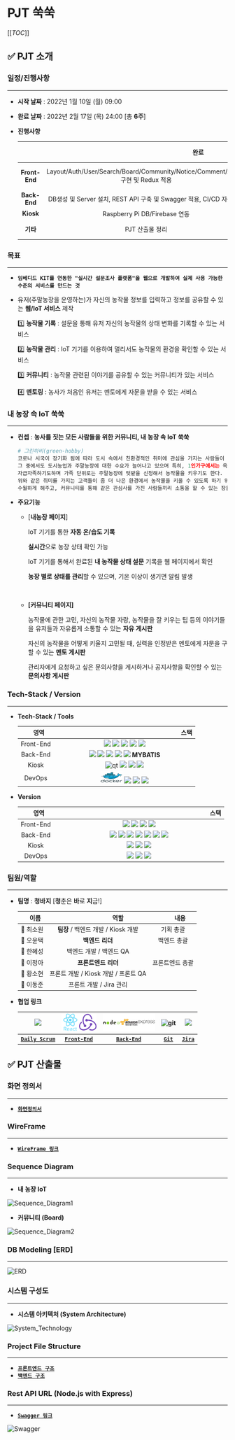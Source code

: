 # PJT 쑥쑥

[[_TOC_]]



## ✅ PJT 소개

### 일정/진행사항

---

- **시작 날짜** : 2022년 1월 10일 (월) 09:00
- **완료 날짜** : 2022년 2월 17일 (목) 24:00 [총 **6주**]

- **진행사항**

    |               |  　　　　　　　　　　　　　　　　　완료       |      　　  예정 [2월 10일 (목) ~ ]         |
    | :-----------: | :----------------------------------------------------------: | :-------------------------------------: |
    | **Front-End** | Layout/Auth/User/Search/Board/Community/Notice/Comment/Admin 구현 및 Redux 적용 | Main/MyFarm 구현 후, 추가 기능 구현, QA |
    | **Back-End**  | DB생성 및 Server 설치, REST API 구축 및 Swagger 적용,  CI/CD 자동배포 |           추가 기능 구현, QA            |
    |   **Kiosk**   |                Raspberry Pi DB/Firebase 연동                 |                    -                    |
    |   **기타**    |                       PJT 산출물 정리                        |         UCC 제작, 최종발표 준비         |





### 목표

---

- **`임베디드 KIT를 연동한 "실시간 설문조사 플랫폼"을 웹으로 개발하여 실제 사용 가능한 수준의 서비스를 만드는 것`**

- 유저(주말농장을 운영하는)가  자신의 농작물 정보를 입력하고 정보를 공유할 수 있는 **웹/IoT 서비스** 제작

  1️⃣ **농작물 기록** : 설문을 통해 유저 자신의 농작물의 상태 변화를 기록할 수 있는 서비스

  2️⃣ **농작물 관리** : IoT 기기를 이용하여 멀리서도 농작물의 환경을 확인할 수 있는 서비스

  3️⃣ **커뮤니티** : 농작물 관련된 이야기를 공유할 수 있는 커뮤니티가 있는 서비스

  4️⃣ **멘토링** : 농사가 처음인 유저는 멘토에게 자문을 받을 수 있는 서비스





### 내 농장 속 IoT 쑥쑥

---

- **컨셉** : **농사를 짓는 모든 사람들을 위한 커뮤니티, 내 농장 속 IoT 쑥쑥**
    ```python
    # 그린하비(green-hobby)
    코로나 시국이 장기화 됨에 따라 도시 속에서 친환경적인 취미에 관심을 가지는 사람들이 늘어나고 있다.
    그 중에서도 도시농업과 주말농장에 대한 수요가 늘어나고 있으며 특히, 1인가구에서는 옥상에 작은 텃밭을 가꾸어
    자급자족하기도하며 가족 단위로는 주말농장에 텃밭을 신청해서 농작물을 키우기도 한다.
    위와 같은 취미를 가지는 고객들이 좀 더 나은 환경에서 농작물을 키울 수 있도록 하기 위해 농작물의 기록과 관리를
    수월하게 해주고, 커뮤니티를 통해 같은 관심사를 가진 사람들끼리 소통을 할 수 있는 장을 마련해주고자 한다.
    ```



- **주요기능**

  - [**내농장 페이지**]

    IoT 기기를 통한 **자동 온/습도 기록**

    **실시간**으로 농장 상태 확인 가능

    IoT 기기를 통해서 완료된 **내 농작물 상태 설문** 기록을 웹 페이지에서 확인

    **농장 별로 상태를 관리**할 수 있으며, 기온 이상이 생기면 알림 발생

  <br>

  - **[커뮤니티 페이지]**

    농작물에 관한 고민, 자신의 농작물 자랑, 농작물을 잘 키우는 팁 등의 이야기들을 유저들과 자유롭게 소통할 수 있는 **자유 게시판**

    자신의 농작물을 어떻게 키울지 고민될 때, 실력을 인정받은 멘토에게 자문을 구할 수 있는 **멘토 게시판**

    관리자에게 요청하고 싶은 문의사항을 게시하거나 공지사항을 확인할 수 있는 **문의사항 게시판**






### Tech-Stack / Version

---

- **Tech-Stack / Tools**

    | 　영역    |      　　　　　　　　　　　　　　　　　　　　 스택                             |
    | :-------: | :----------------------------------------------------------: |
    | Front-End | <img src="https://img.shields.io/badge/React-20232A?style=for-the-badge&logo=react&logoColor=61DAFB"/> <img src="https://img.shields.io/badge/Redux-593D88?style=for-the-badge&logo=redux&logoColor=white"/> <img src="https://img.shields.io/badge/JavaScript-323330?style=for-the-badge&logo=javascript&logoColor=F7DF1E"/> <img src="https://img.shields.io/badge/Material%20UI-007FFF?style=for-the-badge&logo=mui&logoColor=white"/> <img src="https://img.shields.io/badge/styled--components-DB7093?style=for-the-badge&logo=styled-components&logoColor=white"/> |
    | Back-End  | <img src="https://img.shields.io/badge/Node.js-339933?style=for-the-badge&logo=nodedotjs&logoColor=white"/> <img src="https://img.shields.io/badge/Swagger-85EA2D?style=for-the-badge&logo=Swagger&logoColor=white"/> <img src="https://img.shields.io/badge/JWT-000000?style=for-the-badge&logo=JSON%20web%20tokens&logoColor=white"/> <img src="https://img.shields.io/badge/Express.js-000000?style=for-the-badge&logo=express&logoColor=white"/> <img src="https://img.shields.io/badge/Postman-FF6C37?style=for-the-badge&logo=Postman&logoColor=white"/>  **MYBATIS** |
    |   Kiosk   | <img src="https://upload.wikimedia.org/wikipedia/commons/0/0b/Qt_logo_2016.svg" alt="qt" width="50" height="28"/> <img src="https://img.shields.io/badge/Raspberry%20Pi-A22846?style=for-the-badge&logo=Raspberry%20Pi&logoColor=white"/> <img src="https://img.shields.io/badge/Linux-FCC624?style=for-the-badge&logo=linux&logoColor=black"/> <img src="https://img.shields.io/badge/firebase-ffca28?style=for-the-badge&logo=firebase&logoColor=black"/> |
    |  DevOps   | <img src="https://raw.githubusercontent.com/devicons/devicon/master/icons/docker/docker-original-wordmark.svg" alt="docker" width="50" height="28"/> <img src="https://img.shields.io/badge/MySQL-005C84?style=for-the-badge&logo=mysql&logoColor=white"/> <img src="https://img.shields.io/badge/Jenkins-D24939?style=for-the-badge&logo=Jenkins&logoColor=white"/> <img src="https://img.shields.io/badge/Amazon_AWS-FF9900?style=for-the-badge&logo=amazonaws&logoColor=white"/> |



- **Version**

    |　영역    | 　　　　　　　　　　　　　　　　　　　　　　　　　스택     |
    | :-------: | :----------------------------------------------------------: |
    | Front-End | <img src="https://img.shields.io/badge/REACT-17.0.0-76B900?style=for-the-badge&logo=react&logoColor=white"/> <img src="https://img.shields.io/badge/REDUX-4.1.2-76B900?style=for-the-badge&logo=redux&logoColor=white"/> <img src="https://img.shields.io/badge/MATERIAL UI-5.2.8-76B900?style=for-the-badge&logo=mui&logoColor=white"/> <img src="https://img.shields.io/badge/STYLED COMPONENTS-5.3.3-76B900?style=for-the-badge&logo=styledcomponents&logoColor=white"/> |
    | Back-End  | <img src="https://img.shields.io/badge/NODE.JS-16.13.2-93b023?&style=for-the-badge&logo=node.js&logoColor=white"/> <img src="https://img.shields.io/badge/SWAGGER-6.1.0-93b023?&style=for-the-badge&logo=swagger&logoColor=white"/> <img src="https://img.shields.io/badge/jwt-8.5.1-93b023?&style=for-the-badge&logo=&logoColor=white"/> <img src="https://img.shields.io/badge/EXPRESS.JS-4.17.1-93b023?&style=for-the-badge&logo=express&logoColor=white"/> <img src="https://img.shields.io/badge/mybatis-0.6.5-93b023?&style=for-the-badge&logo=&logoColor=white"/> <img src="https://img.shields.io/badge/cors-2.8.5-93b023?&style=for-the-badge&logo=&logoColor=white"/> <img src="https://img.shields.io/badge/multer-1.4.4-93b023?&style=for-the-badge&logo=&logoColor=white"/> |
    |   Kiosk   | <img src="https://img.shields.io/badge/qt-5.0.0-93b023?&style=for-the-badge&logo=qt&logoColor=white"/> <img src="https://img.shields.io/badge/raspberry pi-4.0.0-93b023?&style=for-the-badge&logo=raspberrypi&logoColor=white"/> <img src="https://img.shields.io/badge/linux-11.0.0-93b023?&style=for-the-badge&logo=linux&logoColor=white"/> |
    |  DevOps   | <img src="https://img.shields.io/badge/docker-20.10.12-93b023?&style=for-the-badge&logo=docker&logoColor=white"/> <img src="https://img.shields.io/badge/MYSQL-8.0.28-93b023?&style=for-the-badge&logo=mysql&logoColor=white"/> <img src="https://img.shields.io/badge/jenkins-2.319.2-93b023?&style=for-the-badge&logo=jenkins&logoColor=white"/> |





### 팀원/역할

---

- **팀명** : **청바지** [**청**춘은 **바**로 **지**금!]

    |  　이름   |         　　　　　      　  역할                 |     　　 내용       |
    | :------: | :----------------------------------: | :-------------: |
    | 🦆 최소원 | **팀장** / 백엔드 개발 / Kiosk 개발  |    기획 총괄    |
    | 🐫 오윤택 |           **백엔드 리더**            |   백엔드 총괄   |
    | 🐹 한혜성 |       백엔드 개발 / 백엔드 QA        |                 |
    | 🐸 이정아 |         **프론트엔드 리더**          | 프론트엔드 총괄 |
    | 🐂 황소현 | 프론트 개발 / Kiosk 개발 / 프론트 QA |                 |
    | 🦍 이동준 |       프론트 개발 / Jira 관리        |                 |



- **협업 링크**

    | <img src="https://img.shields.io/badge/Notion-000000?style=for-the-badge&logo=notion&logoColor=white"/> | <img src="https://raw.githubusercontent.com/devicons/devicon/master/icons/react/react-original-wordmark.svg" alt="react" width="40" height="40"/><img src="https://raw.githubusercontent.com/devicons/devicon/master/icons/redux/redux-original.svg" alt="redux" width="40" height="40"/> | <img src="https://raw.githubusercontent.com/devicons/devicon/master/icons/nodejs/nodejs-original-wordmark.svg" alt="nodejs" width="40" height="40"/><img src="https://raw.githubusercontent.com/devicons/devicon/master/icons/amazonwebservices/amazonwebservices-original-wordmark.svg" alt="aws" width="40" height="40"/><img src="https://raw.githubusercontent.com/devicons/devicon/master/icons/express/express-original-wordmark.svg" alt="express" width="40" height="40"/> | <img src="https://www.vectorlogo.zone/logos/git-scm/git-scm-icon.svg" alt="git" width="40" height="40"/> | <img src="https://img.shields.io/badge/Jira-0052CC?style=for-the-badge&logo=Jira&logoColor=white"/> |
    | :----------------------------------------------------------: | :----------------------------------------------------------: | :----------------------------------------------------------: | :----------------------------------------------------------: | :----------------------------------------------------------: |
    | [**`Daily Scrum`**](https://www.notion.so/5934c5579cec4460818bad76641363d0?v=700fdcd203754c4088ba9a5bd50e91aa) | [**`Front-End`**](https://www.notion.so/7d5b4d3e84124c64958ed97303ce58fd?v=00ee4f8f6580469eb70adea42717ac00) | [**`Back-End`**](https://www.notion.so/c4cc58fb3024432aa3bd71a0e670e05d?v=9995e22893534bb9ab2d5edfc1e4ff51) | [**`Git`**](https://www.notion.so/GIT-15a1490c08fb4a89b1e1eca7494a0787) | [**`Jira`**](https://www.notion.so/JIRA-1d2c1288517c45719a3fc98346f8d153) |





## ✅ PJT 산출물

### 화면 정의서

---

- [**`화면정의서`**](Outputs/화면정의서/화면정의서.pdf)





### WireFrame

---

- [**`WireFrame 링크`**](https://www.figma.com/file/wJljaT4emh58AyRgm6U667/%EC%91%A5%EC%91%A5?node-id=0%3A1)





### Sequence Diagram

---

- **내 농장 IoT** 

![Sequence_Diagram1](/uploads/cc68a739ecfbcfe1c9d787ae1337c450/Sequence_Diagram1.png)



-  **커뮤니티 (Board)**

![Sequence_Diagram2](/uploads/bfc0ac9a172937bae4759cce34479dd2/Sequence_Diagram2.PNG)




### DB Modeling [ERD]

---

![ERD](/uploads/e0d2c3e6cdc3360129f785be00f0c0de/ERD.png)




### 시스템 구성도

---

- **시스템 아키텍처 (System Architecture)**

![System_Technology](/uploads/e663cb85e01461ef2d95500d05bcd018/System_Technology.png)




### Project File Structure

---
- [**`프론트엔드 구조`**](https://bronzed-gateway-8e0.notion.site/9f89212c19d94ea599a571e9501b7bac)
- [**`백엔드 구조`**](https://bronzed-gateway-8e0.notion.site/91042099bb6440fd88c4bfa48a3e4dcd)






### Rest API URL (Node.js with Express)

---

- [**`Swagger 링크`**](http://52.79.38.33:3001/api-docs/#/)

![Swagger](/uploads/ce2786b26961e2cc8c74ed64aced33ee/Swagger.png)

